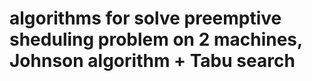 # algorithms for solve preemptive sheduling problem on 2 machines, Johnson algorithm + Tabu search 

